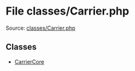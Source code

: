 File classes/Carrier.php
=========

Source: [classes/Carrier.php](https://github.com/PrestaShop/PrestaShop/blob/1.5.0.3/classes/Carrier.php)


Classes
-------

* [CarrierCore](class.CarrierCore.md)

